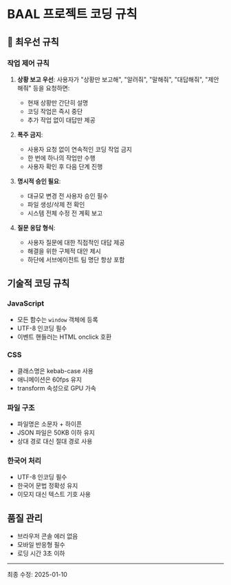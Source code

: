 # BAAL 프로젝트 코딩 규칙

## 🚨 최우선 규칙

### 작업 제어 규칙
1. **상황 보고 우선**: 사용자가 "상황만 보고해", "알려줘", "말해줘", "대답해줘", "제안해줘" 등을 요청하면:
   - 현재 상황만 간단히 설명
   - 코딩 작업은 즉시 중단
   - 추가 작업 없이 대답만 제공

2. **폭주 금지**: 
   - 사용자 요청 없이 연속적인 코딩 작업 금지
   - 한 번에 하나의 작업만 수행
   - 사용자 확인 후 다음 단계 진행

3. **명시적 승인 필요**:
   - 대규모 변경 전 사용자 승인 필수
   - 파일 생성/삭제 전 확인
   - 시스템 전체 수정 전 계획 보고

4. **질문 응답 형식**:
   - 사용자 질문에 대한 직접적인 대답 제공
   - 해결을 위한 구체적 대안 제시
   - 하단에 서브에이전트 팀 명단 항상 포함

## 기술적 코딩 규칙

### JavaScript
- 모든 함수는 `window` 객체에 등록
- UTF-8 인코딩 필수
- 이벤트 핸들러는 HTML onclick 호환

### CSS
- 클래스명은 kebab-case 사용
- 애니메이션은 60fps 유지
- transform 속성으로 GPU 가속

### 파일 구조
- 파일명은 소문자 + 하이픈
- JSON 파일은 50KB 이하 유지
- 상대 경로 대신 절대 경로 사용

### 한국어 처리
- UTF-8 인코딩 필수
- 한국어 문법 정확성 유지
- 이모지 대신 텍스트 기호 사용

## 품질 관리
- 브라우저 콘솔 에러 없음
- 모바일 반응형 필수
- 로딩 시간 3초 이하

---
최종 수정: 2025-01-10
